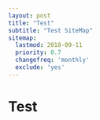 ```yaml
---
layout: post
title: "Test"
subtitle: "Test SiteMap"
sitemap:
  lastmod: 2018-09-11
  priority: 0.7
  changefreq: 'monthly'
  exclude: 'yes'
---
```


# Test